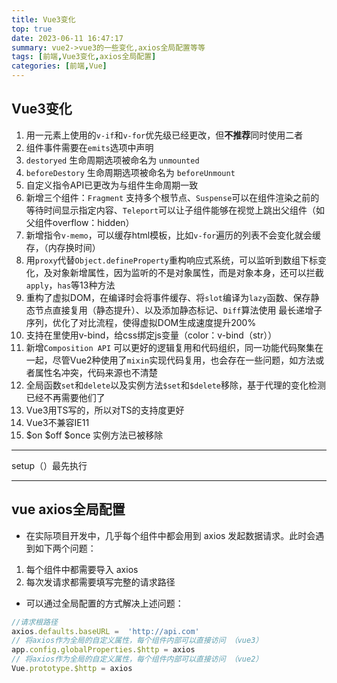 ```yaml
---
title: Vue3变化
top: true
date: 2023-06-11 16:47:17
summary: vue2->vue3的一些变化,axios全局配置等等
tags: [前端,Vue3变化,axios全局配置]
categories: [前端,Vue]
---
```


## Vue3变化

1. 用一元素上使用的`v-if`和`v-for`优先级已经更改，但**不推荐**同时使用二者
2. 组件事件需要在`emits`选项中声明
3. `destoryed` 生命周期选项被命名为 `unmounted`
4. `beforeDestory` 生命周期选项被命名为 `beforeUnmount`
5. 自定义指令API已更改为与组件生命周期一致
6. 新增三个组件：`Fragment` 支持多个根节点、`Suspense`可以在组件渲染之前的等待时间显示指定内容、`Teleport`可以让子组件能够在视觉上跳出父组件（如父组件overflow：hidden）
7. 新增指令`v-memo`，可以缓存html模板，比如`v-for`遍历的列表不会变化就会缓存，（内存换时间）
8. 用`proxy`代替`Object.defineProperty`重构响应式系统，可以监听到数组下标变化，及对象新增属性，因为监听的不是对象属性，而是对象本身，还可以拦截`apply`，`has`等13种方法
9. 重构了虚拟DOM，在编译时会将事件缓存、将`slot`编译为`lazy`函数、保存静态节点直接复用（静态提升）、以及添加静态标记、`Diff`算法使用 最长递增子序列，优化了对比流程，使得虚拟DOM生成速度提升200%
10. 支持在<style></style>里使用v-bind，给css绑定js变量（color：v-bind（str））
11. 新增`Composition API` 可以更好的逻辑复用和代码组织，同一功能代码聚集在一起，尽管Vue2种使用了`mixin`实现代码复用，也会存在一些问题，如方法或者属性名冲突，代码来源也不清楚
12. 全局函数`set`和`delete`以及实例方法`$set`和`$delete`移除，基于代理的变化检测已经不再需要他们了
13. Vue3用TS写的，所以对TS的支持度更好
14. Vue3不兼容IE11
15. $on $off $once 实例方法已被移除

---
setup（）最先执行

---
## vue axios全局配置
- 在实际项目开发中，几乎每个组件中都会用到 axios 发起数据请求。此时会遇到如下两个问题：
1. 每个组件中都需要导入 axios
2. 每次发请求都需要填写完整的请求路径
- 可以通过全局配置的方式解决上述问题：
```js
//请求根路径
axios.defaults.baseURL =  'http://api.com'
// 将axios作为全局的自定义属性，每个组件内部可以直接访问 （vue3）
app.config.globalProperties.$http = axios
// 将axios作为全局的自定义属性，每个组件内部可以直接访问 （vue2）
Vue.prototype.$http = axios
```